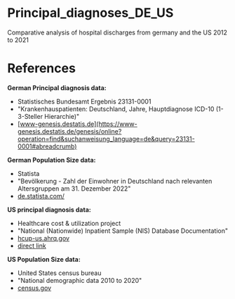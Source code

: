 # Principal_diagnoses_DE_US
Comparative analysis of hospital discharges from germany and the US 2012 to 2021


# References
**German Principal diagnosis data:**
  - Statistisches Bundesamt Ergebnis 23131-0001
  - "Krankenhauspatienten: Deutschland, Jahre, Hauptdiagnose ICD-10 (1-3-Steller Hierarchie)"
  - [www-genesis.destatis.de](https://www-genesis.destatis.de/genesis/online?operation=find&suchanweisung_language=de&query=23131-0001#abreadcrumb)

**German Population Size data:**
  - Statista
  - "Bevölkerung - Zahl der Einwohner in Deutschland nach relevanten Altersgruppen am 31. Dezember 2022"
  - [de.statista.com/](https://de.statista.com/statistik/daten/studie/2861/umfrage/entwicklung-der-gesamtbevoelkerung-deutschlands/)

**US principal diagnosis data:**
  - Healthcare cost & utilization project
  - "National (Nationwide) Inpatient Sample (NIS) Database Documentation"
  - [hcup-us.ahrq.gov](https://hcup-us.ahrq.gov/db/nation/nis/nisdbdocumentation.jsp)
  - [direct link](https://hcup-us.ahrq.gov/db/nation/nis/HCUP-NIS2016-2020-DXandPRfreqs.xlsx)

**US Population Size data:**
  - United States census bureau
  - "National demographic data 2010 to 2020"
  - [census.gov](https://www2.census.gov/programs-surveys/popest/tables/2010-2020/national/totals/)
